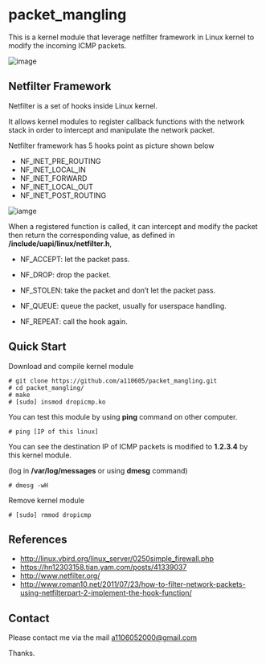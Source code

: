 # packet_mangling
This is a kernel module that leverage netfilter framework in Linux kernel to modify the incoming ICMP packets.

![image](https://i.imgur.com/NHx1g47.gif) 

## Netfilter Framework
Netfilter is a set of hooks inside Linux kernel.

It allows kernel modules to register callback functions with the network stack in order to intercept and manipulate the network packet.

Netfilter framework has 5 hooks point as picture shown below 
 
- NF_INET_PRE_ROUTING
- NF_INET_LOCAL_IN
- NF_INET_FORWARD
- NF_INET_LOCAL_OUT
- NF_INET_POST_ROUTING

![iamge](http://linux.vbird.org/linux_server/0250simple_firewall//iptables_04.gif)

When a registered function is called, it can intercept and modify the packet then return the corresponding value, as defined in **/include/uapi/linux/netfilter.h**,

- NF_ACCEPT: let the packet pass.
- NF_DROP: drop the packet.

- NF_STOLEN: take the packet and don’t let the packet pass.

- NF_QUEUE: queue the packet, usually for userspace handling.

- NF_REPEAT: call the hook again.


## Quick Start
Download and compile kernel module

```
# git clone https://github.com/a110605/packet_mangling.git
# cd packet_mangling/
# make 
# [sudo] insmod dropicmp.ko
```

You can test this module by using **ping** command on other computer.

```
# ping [IP of this linux]
``` 
You can see the destination IP of ICMP packets is modified to **1.2.3.4** by this kernel module.

(log in **/var/log/messages** or using **dmesg** command)

```
# dmesg -wH
```

Remove kernel module 

```
# [sudo] rmmod dropicmp
```

## References
- http://linux.vbird.org/linux_server/0250simple_firewall.php
- https://hn12303158.tian.yam.com/posts/41339037
- http://www.netfilter.org/
- http://www.roman10.net/2011/07/23/how-to-filter-network-packets-using-netfilterpart-2-implement-the-hook-function/



## Contact  
Please contact me via the mail [a1106052000@gmail.com](a1106052000@gmail.com)

Thanks.





